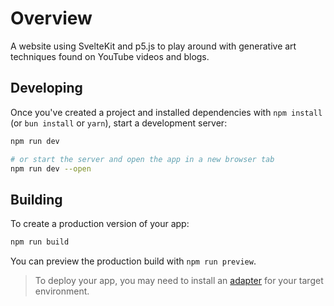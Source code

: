 # Overview

A website using SvelteKit and p5.js to play around with generative art techniques found on YouTube videos and blogs.

## Developing

Once you've created a project and installed dependencies with `npm install` (or `bun install` or `yarn`), start a development server:

```bash
npm run dev

# or start the server and open the app in a new browser tab
npm run dev --open
```

## Building

To create a production version of your app:

```bash
npm run build
```

You can preview the production build with `npm run preview`.

> To deploy your app, you may need to install an [adapter](https://kit.svelte.dev/docs/adapters) for your target environment.
